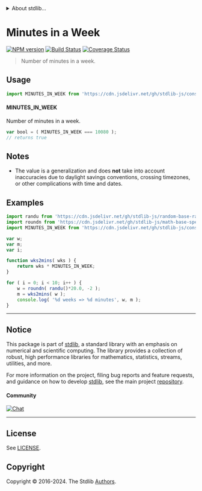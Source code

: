 <!--

@license Apache-2.0

Copyright (c) 2018 The Stdlib Authors.

Licensed under the Apache License, Version 2.0 (the "License");
you may not use this file except in compliance with the License.
You may obtain a copy of the License at

   http://www.apache.org/licenses/LICENSE-2.0

Unless required by applicable law or agreed to in writing, software
distributed under the License is distributed on an "AS IS" BASIS,
WITHOUT WARRANTIES OR CONDITIONS OF ANY KIND, either express or implied.
See the License for the specific language governing permissions and
limitations under the License.

-->


<details>
  <summary>
    About stdlib...
  </summary>
  <p>We believe in a future in which the web is a preferred environment for numerical computation. To help realize this future, we've built stdlib. stdlib is a standard library, with an emphasis on numerical and scientific computation, written in JavaScript (and C) for execution in browsers and in Node.js.</p>
  <p>The library is fully decomposable, being architected in such a way that you can swap out and mix and match APIs and functionality to cater to your exact preferences and use cases.</p>
  <p>When you use stdlib, you can be absolutely certain that you are using the most thorough, rigorous, well-written, studied, documented, tested, measured, and high-quality code out there.</p>
  <p>To join us in bringing numerical computing to the web, get started by checking us out on <a href="https://github.com/stdlib-js/stdlib">GitHub</a>, and please consider <a href="https://opencollective.com/stdlib">financially supporting stdlib</a>. We greatly appreciate your continued support!</p>
</details>

# Minutes in a Week

[![NPM version][npm-image]][npm-url] [![Build Status][test-image]][test-url] [![Coverage Status][coverage-image]][coverage-url] <!-- [![dependencies][dependencies-image]][dependencies-url] -->

> Number of minutes in a week.



<section class="usage">

## Usage

```javascript
import MINUTES_IN_WEEK from 'https://cdn.jsdelivr.net/gh/stdlib-js/constants-time-minutes-in-week@v0.3.0-deno/mod.js';
```

#### MINUTES_IN_WEEK

Number of minutes in a week.

```javascript
var bool = ( MINUTES_IN_WEEK === 10080 );
// returns true
```

</section>

<!-- /.usage -->

<section class="notes">

## Notes

-   The value is a generalization and does **not** take into account inaccuracies due to daylight savings conventions, crossing timezones, or other complications with time and dates. 

</section>

<!-- /.notes -->

<section class="examples">

## Examples

<!-- eslint no-undef: "error" -->

```javascript
import randu from 'https://cdn.jsdelivr.net/gh/stdlib-js/random-base-randu@deno/mod.js';
import roundn from 'https://cdn.jsdelivr.net/gh/stdlib-js/math-base-special-roundn@deno/mod.js';
import MINUTES_IN_WEEK from 'https://cdn.jsdelivr.net/gh/stdlib-js/constants-time-minutes-in-week@v0.3.0-deno/mod.js';

var w;
var m;
var i;

function wks2mins( wks ) {
    return wks * MINUTES_IN_WEEK;
}

for ( i = 0; i < 10; i++ ) {
    w = roundn( randu()*20.0, -2 );
    m = wks2mins( w );
    console.log( '%d weeks => %d minutes', w, m );
}
```

</section>

<!-- /.examples -->

<!-- Section for related `stdlib` packages. Do not manually edit this section, as it is automatically populated. -->

<section class="related">

</section>

<!-- /.related -->

<!-- Section for all links. Make sure to keep an empty line after the `section` element and another before the `/section` close. -->


<section class="main-repo" >

* * *

## Notice

This package is part of [stdlib][stdlib], a standard library with an emphasis on numerical and scientific computing. The library provides a collection of robust, high performance libraries for mathematics, statistics, streams, utilities, and more.

For more information on the project, filing bug reports and feature requests, and guidance on how to develop [stdlib][stdlib], see the main project [repository][stdlib].

#### Community

[![Chat][chat-image]][chat-url]

---

## License

See [LICENSE][stdlib-license].


## Copyright

Copyright &copy; 2016-2024. The Stdlib [Authors][stdlib-authors].

</section>

<!-- /.stdlib -->

<!-- Section for all links. Make sure to keep an empty line after the `section` element and another before the `/section` close. -->

<section class="links">

[npm-image]: http://img.shields.io/npm/v/@stdlib/constants-time-minutes-in-week.svg
[npm-url]: https://npmjs.org/package/@stdlib/constants-time-minutes-in-week

[test-image]: https://github.com/stdlib-js/constants-time-minutes-in-week/actions/workflows/test.yml/badge.svg?branch=v0.3.0
[test-url]: https://github.com/stdlib-js/constants-time-minutes-in-week/actions/workflows/test.yml?query=branch:v0.3.0

[coverage-image]: https://img.shields.io/codecov/c/github/stdlib-js/constants-time-minutes-in-week/main.svg
[coverage-url]: https://codecov.io/github/stdlib-js/constants-time-minutes-in-week?branch=main

<!--

[dependencies-image]: https://img.shields.io/david/stdlib-js/constants-time-minutes-in-week.svg
[dependencies-url]: https://david-dm.org/stdlib-js/constants-time-minutes-in-week/main

-->

[chat-image]: https://img.shields.io/gitter/room/stdlib-js/stdlib.svg
[chat-url]: https://app.gitter.im/#/room/#stdlib-js_stdlib:gitter.im

[stdlib]: https://github.com/stdlib-js/stdlib

[stdlib-authors]: https://github.com/stdlib-js/stdlib/graphs/contributors

[umd]: https://github.com/umdjs/umd
[es-module]: https://developer.mozilla.org/en-US/docs/Web/JavaScript/Guide/Modules

[deno-url]: https://github.com/stdlib-js/constants-time-minutes-in-week/tree/deno
[deno-readme]: https://github.com/stdlib-js/constants-time-minutes-in-week/blob/deno/README.md
[umd-url]: https://github.com/stdlib-js/constants-time-minutes-in-week/tree/umd
[umd-readme]: https://github.com/stdlib-js/constants-time-minutes-in-week/blob/umd/README.md
[esm-url]: https://github.com/stdlib-js/constants-time-minutes-in-week/tree/esm
[esm-readme]: https://github.com/stdlib-js/constants-time-minutes-in-week/blob/esm/README.md
[branches-url]: https://github.com/stdlib-js/constants-time-minutes-in-week/blob/main/branches.md

[stdlib-license]: https://raw.githubusercontent.com/stdlib-js/constants-time-minutes-in-week/main/LICENSE

</section>

<!-- /.links -->
